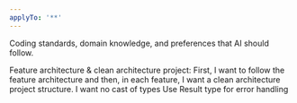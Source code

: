```yaml
---
applyTo: '**'
---
```

Coding standards, domain knowledge, and preferences that AI should follow.

Feature architecture & clean architecture project: First, I want to follow the feature architecture and then, in each feature, I want a clean architecture project structure.
I want no cast of types
Use Result type for error handling
